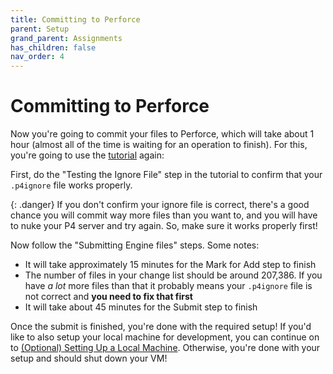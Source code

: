 ```yaml
---
title: Committing to Perforce
parent: Setup
grand_parent: Assignments
has_children: false
nav_order: 4
---
```


# Committing to Perforce

Now you're going to commit your files to Perforce, which will take about 1 hour (almost all of the time is waiting for an operation to finish). For this, you're going to use the [tutorial](https://allarsblog.com/2017/04/05/populating-perforce-with-an-unreal-engine-source-build/) again:

First, do the "Testing the Ignore File" step in the tutorial to confirm that your `.p4ignore` file works properly.

{: .danger}
If you don't confirm your ignore file is correct, there's a good chance you will commit way more files than you want to, and you will have to nuke your P4 server and try again. So, make sure it works properly first!

Now follow the "Submitting Engine files" steps. Some notes:

- It will take approximately 15 minutes for the Mark for Add step to finish
- The number of files in your change list should be around 207,386. If you have *a lot* more files than that it probably means your `.p4ignore` file is not correct and **you need to fix that first**
- It will take about 45 minutes for the Submit step to finish

Once the submit is finished, you're done with the required setup! If you'd like to also setup your local machine for development, you can continue on to [(Optional) Setting Up a Local Machine](00-05.html). Otherwise, you're done with your setup and should shut down your VM!
